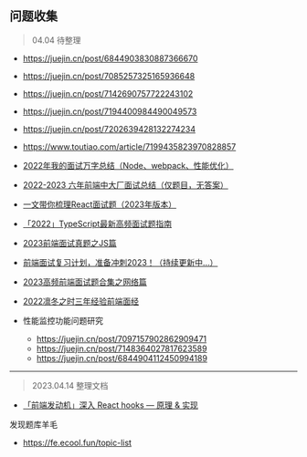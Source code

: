 ## 问题收集


> 04.04 待整理

- https://juejin.cn/post/6844903830887366670
- https://juejin.cn/post/7085257325165936648
- https://juejin.cn/post/7142690757722243102
- https://juejin.cn/post/7194400984490049573
- https://juejin.cn/post/7202639428132274234
- https://www.toutiao.com/article/7199435823970828857
- [2022年我的面试万字总结（Node、webpack、性能优化）](https://juejin.cn/post/7161292246526984228)
- [2022-2023 六年前端中大厂面试总结（仅题目，无答案）](https://juejin.cn/post/7207410405857017917)
- [一文带你梳理React面试题（2023年版本）](https://juejin.cn/post/7182382408807743548)
- [「2022」TypeScript最新高频面试题指南](https://juejin.cn/post/7162011064819777567)
- [2023前端面试真题之JS篇](https://juejin.cn/post/7202904269535887418)
- [前端面试复习计划，准备冲刺2023！（持续更新中...）](https://juejin.cn/post/7184720010563027001)
- [2023高频前端面试题合集之网络篇](https://juejin.cn/post/7197070078360322109)
- [2022凛冬之时三年经验前端面经](https://juejin.cn/post/7173316141161381924)


- 性能监控功能问题研究
    - https://juejin.cn/post/7097157902862909471
    - https://juejin.cn/post/7148364027817623589
    - https://juejin.cn/post/6844904112450994189

-----------------

> 2023.04.14 整理文档
- [「前端发动机」深入 React hooks — 原理 & 实现](https://juejin.cn/post/6844903981836140552)




发现题库羊毛
- https://fe.ecool.fun/topic-list

